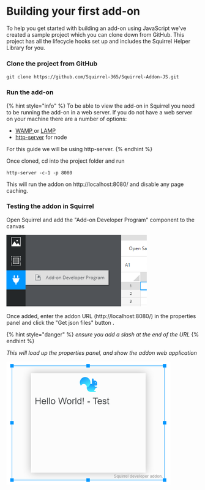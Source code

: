 # Building your first add-on

To help you get started with building an add-on using JavaScript we've created a sample project which you can clone down from GitHub.  This project has all the lifecycle hooks set up and includes the Squirrel Helper Library for you. &#x20;

### Clone the project from GitHub

```
git clone https://github.com/Squirrel-365/Squirrel-Addon-JS.git
```

### Run the add-on

{% hint style="info" %}
To be able to view the add-on in Squirrel you need to be running the add-on in a web server.  If you do not have a web server on your machine there are a number of options:

* [WAMP ](https://en.wikipedia.org/wiki/WampServer)or [LAMP](https://en.wikipedia.org/wiki/LAMP_\(software_bundle\))
* [http-server](https://www.npmjs.com/package/http-server) for node

For this guide we will be using http-server.
{% endhint %}

Once cloned, cd into the project folder and run

```
http-server -c-1 -p 8080
```

This will run the addon on http://localhost:8080/ and disable any page caching.&#x20;

### Testing the addon in Squirrel

Open Squirrel and add the "Add-on Developer Program" component to the canvas

![](<../../../.gitbook/assets/image (24).png>)

Once added, enter the addon URL (http://localhost:8080/) in the properties panel and click the "Get json files" button .

{% hint style="danger" %}
_ensure you add a slash at the end of the URL_
{% endhint %}

_This will load up the properties panel, and show the addon web application_

![](<../../../.gitbook/assets/image (25).png>)
